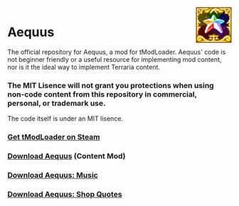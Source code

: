 <img src="icon.png" alt="Mod Icon" align="right" />

# Aequus
The official repository for Aequus, a mod for tModLoader. Aequus' code is not beginner friendly or a useful resource for implementing mod content, nor is it the ideal way to implement Terraria content.

### The MIT Lisence will not grant you protections when using non-code content from this repository in commercial, personal, or trademark use.
The code itself is under an MIT lisence.

### [Get tModLoader on Steam](https://store.steampowered.com/app/1281930/tModLoader/)
### [Download **Aequus**](https://steamcommunity.com/sharedfiles/filedetails/?id=2787632488) (Content Mod)
### [Download **Aequus: Music**](https://steamcommunity.com/sharedfiles/filedetails/?id=2796509010)
### [Download **Aequus: Shop Quotes**](https://steamcommunity.com/sharedfiles/filedetails/?id=2880325027)
